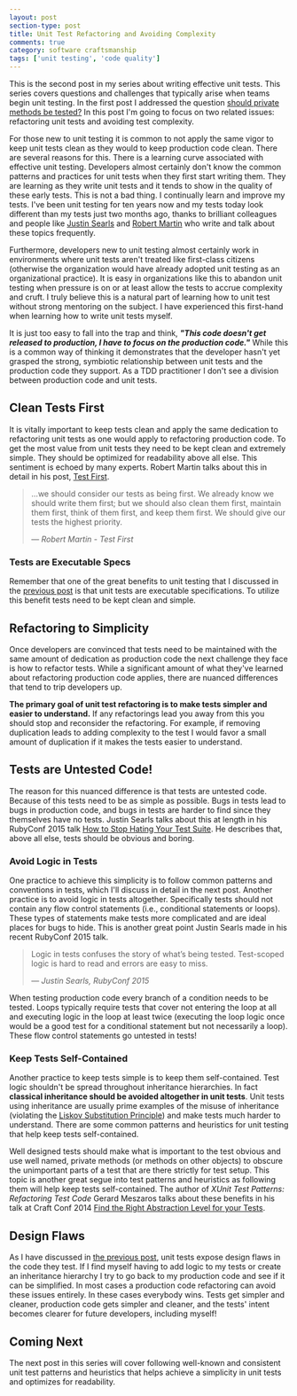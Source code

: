 ```yaml
---
layout: post
section-type: post
title: Unit Test Refactoring and Avoiding Complexity
comments: true
category: software craftsmanship
tags: ['unit testing', 'code quality']
---
```


This is the second post in my series about writing effective unit tests. This series covers questions and challenges that typically arise when teams begin unit testing. In the first post I addressed the question [should private methods be tested?](/2016/02/14/should-private-methods-be-tested.html) In this post I'm going to focus on two related issues: refactoring unit tests and avoiding test complexity.

For those new to unit testing it is common to not apply the same vigor to keep unit tests clean as they would to keep production code clean. There are several reasons for this. There is a learning curve associated with effective unit testing. Developers almost certainly don't know the common patterns and practices for unit tests when they first start writing them. They are learning as they write unit tests and it tends to show in the quality of these early tests. This is not a bad thing. I continually learn and improve my tests. I've been unit testing for ten years now and my tests today look different than my tests just two months ago, thanks to brilliant colleagues and people like [Justin Searls](https://twitter.com/searls) and [Robert Martin](https://twitter.com/unclebobmartin) who write and talk about these topics frequently. 


Furthermore, developers new to unit testing almost certainly work in environments where unit tests aren't treated like first-class citizens (otherwise the organization would have already adopted unit testing as an organizational practice). It is easy in organizations like this to abandon unit testing when pressure is on or at least allow the tests to accrue complexity and cruft. I truly believe this is a natural part of learning how to unit test without strong mentoring on the subject. I have experienced this first-hand when learning how to write unit tests myself. 

It is just too easy to fall into the trap and think, ***"This code doesn't get released to production, I have to focus on the production code."*** While this is a common way of thinking it demonstrates that the developer hasn't yet grasped the strong, symbiotic relationship between unit tests and the production code they support. As a TDD practitioner I don't see a division between production code and unit tests. 

## Clean Tests First
It is vitally important to keep tests clean and apply the same dedication to refactoring unit tests as one would apply to refactoring production code. To get the most value from unit tests they need to be kept clean and extremely simple. They should be optimized for readability above all else. This sentiment is echoed by many experts. Robert Martin talks about this in detail in his post, [Test First](https://blog.8thlight.com/uncle-bob/2013/09/23/Test-first.html). 

>...we should consider our tests as being first. We already know we should write them first; but we should also clean them first, maintain them first, think of them first, and keep them first. We should give our tests the highest priority.
>
>&mdash; _Robert Martin - Test First_
 
### Tests are Executable Specs
Remember that one of the great benefits to unit testing that I discussed in the [previous post](/2016/02/14-should-private-methods-be-tested.html) is that unit tests are executable specifications. To utilize this benefit tests need to be kept clean and simple.

## Refactoring to Simplicity
Once developers are convinced that tests need to be maintained with the same amount of dedication as production code the next challenge they face is how to refactor tests. While a significant amount of what they've learned about refactoring production code applies, there are nuanced differences that tend to trip developers up. 

**The primary goal of unit test refactoring is to make tests simpler and easier to understand.** If any refactorings lead you away from this you should stop and reconsider the refactoring. For example, if removing duplication leads to adding complexity to the test I would favor a small amount of duplication if it makes the tests easier to understand.

## Tests are Untested Code!
The reason for this nuanced difference is that tests are untested code. Because of this tests need to be as simple as possible. Bugs in tests lead to bugs in production code, and bugs in tests are harder to find since they themselves have no tests. Justin Searls talks about this at length in his RubyConf 2015 talk [How to Stop Hating Your Test Suite](https://www.youtube.com/watch?v=VD51AkG8EZw). He describes that, above all else, tests should be obvious and boring.

### Avoid Logic in Tests
One practice to achieve this simplicity is to follow common patterns and conventions in tests, which I'll discuss in detail in the next post. Another practice is to avoid logic in tests altogether. Specifically tests should not contain any flow control statements (i.e., conditional statements or loops). These types of statements make tests more complicated and are ideal places for bugs to hide. This is another great point Justin Searls made in his recent RubyConf 2015 talk. 

> Logic in tests confuses the story of what’s being tested.
Test-scoped logic is hard to read and errors are easy to miss.
>
>&mdash; _Justin Searls, RubyConf 2015_

When testing production code every branch of a condition needs to be tested. Loops typically require tests that cover not entering the loop at all and executing logic in the loop at least twice (executing the loop logic once would be a good test for a conditional statement but not necessarily a loop). These flow control statements go untested in tests!

### Keep Tests Self-Contained
Another practice to keep tests simple is to keep them self-contained. Test logic shouldn't be spread throughout inheritance hierarchies. In fact **classical inheritance should be avoided altogether in unit tests**. Unit tests using inheritance are usually prime examples of the misuse of inheritance (violating the [Liskov Substitution Principle](https://en.wikipedia.org/wiki/Liskov_substitution_principle)) and make tests much harder to understand. There are some common patterns and heuristics for unit testing that help keep tests self-contained.

Well designed tests should make what is important to the test obvious and use well named, private methods (or methods on other objects) to obscure the unimportant parts of a test that are there strictly for test setup. This topic is another great segue into test patterns and heuristics as following them will help keep tests self-contained. The author of _XUnit Test Patterns: Refactoring Test Code_ Gerard Meszaros talks about these benefits in his talk at Craft Conf 2014 [Find the Right Abstraction Level for your Tests](http://m.ustream.tv/recorded/46744750).

## Design Flaws 
As I have discussed in [the previous post](/2016/02/14/should-private-methods-be-tested.html), unit tests expose design flaws in the code they test. If I find myself having to add logic to my tests or create an inheritance hierarchy I try to go back to my production code and see if it can be simplified. In most cases a production code refactoring can avoid these issues entirely. In these cases everybody wins. Tests get simpler and cleaner, production code gets simpler and cleaner, and the tests' intent becomes clearer for future developers, including myself!

## Coming Next
The next post in this series will cover following well-known and consistent unit test patterns and heuristics that helps achieve a simplicity in unit tests and optimizes for readability.
